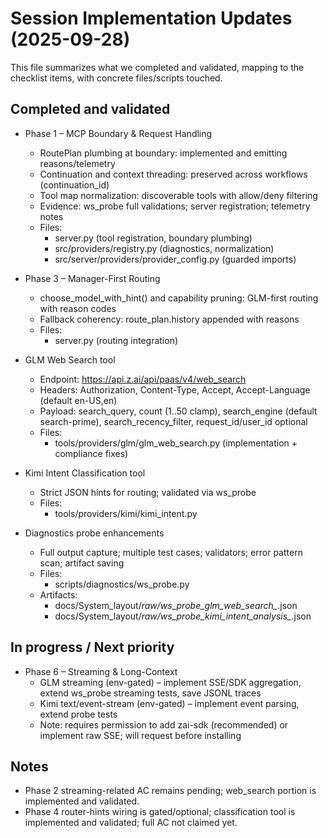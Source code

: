 # Session Implementation Updates (2025-09-28)

This file summarizes what we completed and validated, mapping to the checklist items, with concrete files/scripts touched.

## Completed and validated

- Phase 1 – MCP Boundary & Request Handling
  - RoutePlan plumbing at boundary: implemented and emitting reasons/telemetry
  - Continuation and context threading: preserved across workflows (continuation_id)
  - Tool map normalization: discoverable tools with allow/deny filtering
  - Evidence: ws_probe full validations; server registration; telemetry notes
  - Files:
    - server.py (tool registration, boundary plumbing)
    - src/providers/registry.py (diagnostics, normalization)
    - src/server/providers/provider_config.py (guarded imports)

- Phase 3 – Manager-First Routing
  - choose_model_with_hint() and capability pruning: GLM-first routing with reason codes
  - Fallback coherency: route_plan.history appended with reasons
  - Files:
    - server.py (routing integration)

- GLM Web Search tool
  - Endpoint: https://api.z.ai/api/paas/v4/web_search
  - Headers: Authorization, Content-Type, Accept, Accept-Language (default en-US,en)
  - Payload: search_query, count (1..50 clamp), search_engine (default search-prime), search_recency_filter, request_id/user_id optional
  - Files:
    - tools/providers/glm/glm_web_search.py (implementation + compliance fixes)

- Kimi Intent Classification tool
  - Strict JSON hints for routing; validated via ws_probe
  - Files:
    - tools/providers/kimi/kimi_intent.py

- Diagnostics probe enhancements
  - Full output capture; multiple test cases; validators; error pattern scan; artifact saving
  - Files:
    - scripts/diagnostics/ws_probe.py
  - Artifacts:
    - docs/System_layout/_raw/ws_probe_glm_web_search_*_*.json
    - docs/System_layout/_raw/ws_probe_kimi_intent_analysis_*_*.json

## In progress / Next priority

- Phase 6 – Streaming & Long-Context
  - GLM streaming (env-gated) – implement SSE/SDK aggregation, extend ws_probe streaming tests, save JSONL traces
  - Kimi text/event-stream (env-gated) – implement event parsing, extend probe tests
  - Note: requires permission to add zai-sdk (recommended) or implement raw SSE; will request before installing

## Notes
- Phase 2 streaming-related AC remains pending; web_search portion is implemented and validated.
- Phase 4 router-hints wiring is gated/optional; classification tool is implemented and validated; full AC not claimed yet.

